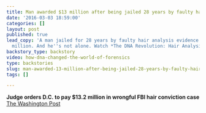 ```yaml
---
title: Man awarded $13 million after being jailed 28 years by faulty hair analysis
date: '2016-03-03 18:59:00'
categories: []
layout: post
published: true
lead_copy: 'A man jailed for 28 years by faulty hair analysis evidence receives $13.2
  million. And he''s not alone. Watch *The DNA Revolution: Hair Analysis.*'
backstory_type: backstory
video: how-dna-changed-the-world-of-forensics
type: backstories
slug: man-awarded-13-million-after-being-jailed-28-years-by-faulty-hair-analysis
tags: []

---
```

**Judge orders D.C. to pay $13.2 million in wrongful FBI hair conviction case**
[The Washington Post](https://www.washingtonpost.com/local/public-safety/judge-orders-dc-to-pay-132-million-in-wrongful-fbi-hair-conviction-case/2016/02/28/da82e178-dcde-11e5-81ae-7491b9b9e7df_story.html?postshare=4841456761139144&tid=ss_tw)

